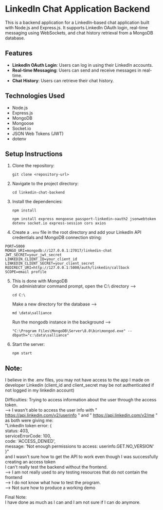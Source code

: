
# LinkedIn Chat Application Backend

This is a backend application for a LinkedIn-based chat application built with Node.js and Express.js. It supports LinkedIn OAuth login, real-time messaging using WebSockets, and chat history retrieval from a MongoDB database.

## Features

- **LinkedIn OAuth Login**: Users can log in using their LinkedIn accounts.
- **Real-time Messaging**: Users can send and receive messages in real-time.
- **Chat History**: Users can retrieve their chat history.

## Technologies Used

- Node.js
- Express.js
- MongoDB
- Mongoose
- Socket.io
- JSON Web Tokens (JWT)
- dotenv

## Setup Instructions

1. Clone the repository:
   ```
   git clone <repository-url>
   ```

2. Navigate to the project directory:
   ```
   cd linkedin-chat-backend
   ```

3. Install the dependencies:
   ```
   npm install
   ```
   ```
   npm install express mongoose passport-linkedin-oauth2 jsonwebtoken dotenv socket.io express-session cors axios
   ```

4. Create a `.env` file in the root directory and add your LinkedIn API credentials and MongoDB connection string:
  ```
  PORT=5000
  MONGO_URI=mongodb://127.0.0.1:27017/linkedin-chat
  JWT_SECRET=your_jwt_secret
  LINKEDIN_CLIENT_ID=your_client_id
  LINKEDIN_CLIENT_SECRET=your_client_secret
  REDIRECT_URI=http://127.0.0.1:5000/auth/linkedin/callback
  SCOPE=email profile
  ```

5. This is done with MongoDB <br/>
   On administrator command prompt, open the C:\ directory --> 
    ```
    cd C:\ 
    ```
   Make a new directory for the database --> 
    ```
    md \data\salliance
    ```
   Run the mongodb instance in the background --> 
    ```
    "C:\Program Files\MongoDB\Server\8.0\bin\mongod.exe" --dbpath="c:\data\salliance"
    ```

6. Start the server:
    ```
   npm start
    ```

## Note: 
I believe in the .env files, you may not have access to the app I made on developer Linkedin (client_id and client_secret may be not authenticated if not logged in my linkedin account)<br/>

Difficulties:
Trying to access information about the user through the access token. <br/> 
--> I wasn't able to access the user info with " https://api.linkedin.com/v2/userinfo " and " https://api.linkedin.com/v2/me " as both were giving me: <br/>
"LinkedIn token error: { <br/>
  status: 403, <br/>
  serviceErrorCode: 100, <br/>
  code: 'ACCESS_DENIED', <br/>
  message: 'Not enough permissions to access: userinfo.GET.NO_VERSION' <br/>
}" <br/>
and I wasn't sure how to get the API to work even though I was successfully creating an access token <br/>
I can't really test the backend without the frontend. <br/>
--> I am not really used to any testing resources that do not contain the frontend <br/>
--> I do not know what how to test the program. <br/>
--> Not sure how to produce a working demo <br/>

Final Note: <br/>
I have done as much as I can and I am not sure if I can do anymore. 